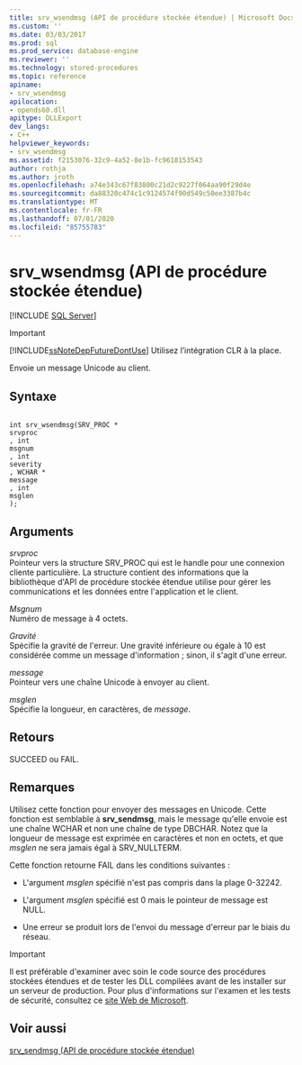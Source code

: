 ```yaml
---
title: srv_wsendmsg (API de procédure stockée étendue) | Microsoft Docs
ms.custom: ''
ms.date: 03/03/2017
ms.prod: sql
ms.prod_service: database-engine
ms.reviewer: ''
ms.technology: stored-procedures
ms.topic: reference
apiname:
- srv_wsendmsg
apilocation:
- opends60.dll
apitype: DLLExport
dev_langs:
- C++
helpviewer_keywords:
- srv_wsendmsg
ms.assetid: f2153076-32c9-4a52-8e1b-fc9618153543
author: rothja
ms.author: jroth
ms.openlocfilehash: a74e343c67f83800c21d2c9227f064aa90f29d4e
ms.sourcegitcommit: da88320c474c1c9124574f90d549c50ee3387b4c
ms.translationtype: MT
ms.contentlocale: fr-FR
ms.lasthandoff: 07/01/2020
ms.locfileid: "85755783"
---
```

# <a name="srv_wsendmsg-extended-stored-procedure-api"></a>srv_wsendmsg (API de procédure stockée étendue)
 [!INCLUDE [SQL Server](../../includes/applies-to-version/sqlserver.md)]
    
> [!IMPORTANT]  
>  [!INCLUDE[ssNoteDepFutureDontUse](../../includes/ssnotedepfuturedontuse-md.md)] Utilisez l’intégration CLR à la place.  
  
 Envoie un message Unicode au client.  
  
## <a name="syntax"></a>Syntaxe  
  
```  
  
int srv_wsendmsg(SRV_PROC *   
srvproc  
, int   
msgnum  
, int   
severity  
, WCHAR *   
message  
, int   
msglen  
);  
```  
  
## <a name="arguments"></a>Arguments  
 *srvproc*  
 Pointeur vers la structure SRV_PROC qui est le handle pour une connexion cliente particulière. La structure contient des informations que la bibliothèque d'API de procédure stockée étendue utilise pour gérer les communications et les données entre l'application et le client.  
  
 *Msgnum*  
 Numéro de message à 4 octets.  
  
 *Gravité*  
 Spécifie la gravité de l'erreur. Une gravité inférieure ou égale à 10 est considérée comme un message d'information ; sinon, il s'agit d'une erreur.  
  
 *message*  
 Pointeur vers une chaîne Unicode à envoyer au client.  
  
 *msglen*  
 Spécifie la longueur, en caractères, de *message*.  
  
## <a name="returns"></a>Retours  
 SUCCEED ou FAIL.  
  
## <a name="remarks"></a>Remarques  
 Utilisez cette fonction pour envoyer des messages en Unicode. Cette fonction est semblable à **srv_sendmsg**, mais le message qu'elle envoie est une chaîne WCHAR et non une chaîne de type DBCHAR. Notez que la longueur de message est exprimée en caractères et non en octets, et que *msglen* ne sera jamais égal à SRV_NULLTERM.  
  
 Cette fonction retourne FAIL dans les conditions suivantes :  
  
-   L'argument *msglen* spécifié n'est pas compris dans la plage 0-32242.  
  
-   L'argument *msglen* spécifié est 0 mais le pointeur de message est NULL.  
  
-   Une erreur se produit lors de l'envoi du message d'erreur par le biais du réseau.  
  
> [!IMPORTANT]  
>  Il est préférable d'examiner avec soin le code source des procédures stockées étendues et de tester les DLL compilées avant de les installer sur un serveur de production. Pour plus d'informations sur l'examen et les tests de sécurité, consultez ce [site Web de Microsoft](https://go.microsoft.com/fwlink/?LinkID=54761&amp;clcid=0x409https://msdn.microsoft.com/security/).  
  
## <a name="see-also"></a>Voir aussi  
 [srv_sendmsg &#40;API de procédure stockée étendue&#41;](../../relational-databases/extended-stored-procedures-reference/srv-sendmsg-extended-stored-procedure-api.md)  
  
  
